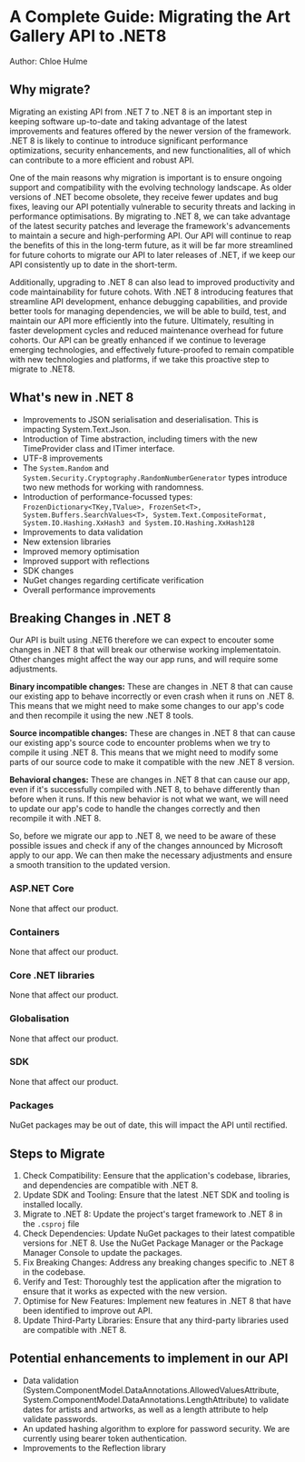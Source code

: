 # A Complete Guide: Migrating the Art Gallery API to .NET8

Author: Chloe Hulme

## Why migrate?

Migrating an existing API from .NET 7 to .NET 8 is an important step in keeping software up-to-date
and taking advantage of the latest improvements and features offered by the newer version of the
framework. .NET 8 is likely to continue to introduce significant performance optimizations, security
enhancements, and new functionalities, all of which can contribute to a more efficient and robust
API.

One of the main reasons why migration is important is to ensure ongoing support and compatibility
with the evolving technology landscape. As older versions of .NET become obsolete, they receive
fewer updates and bug fixes, leaving our API potentially vulnerable to security threats and lacking
in performance optimisations. By migrating to .NET 8, we can take advantage of the latest security
patches and leverage the framework's advancements to maintain a secure and high-performing API. Our
API will continue to reap the benefits of this in the long-term future, as it will be far more
streamlined for future cohorts to migrate our API to later releases of .NET, if we keep our API
consistently up to date in the short-term.

Additionally, upgrading to .NET 8 can also lead to improved productivity and code maintainability
for future cohots. With .NET 8 introducing features that streamline API development, enhance
debugging capabilities, and provide better tools for managing dependencies, we will be able to
build, test, and maintain our API more efficiently into the future. Ultimately, resulting in faster
development cycles and reduced maintenance overhead for future cohorts. Our API can be greatly
enhanced if we continue to leverage emerging technologies, and effectively future-proofed to remain
compatible with new technologies and platforms, if we take this proactive step to migrate to .NET8.

## What's new in .NET 8

- Improvements to JSON serialisation and deserialisation. This is impacting System.Text.Json.
- Introduction of Time abstraction, including timers with the new TimeProvider class and ITimer
  interface.
- UTF-8 improvements
- The `System.Random` and `System.Security.Cryptography.RandomNumberGenerator` types introduce two
  new methods for working with randomness.
- Introduction of performance-focussed types:
  `FrozenDictionary<TKey,TValue>, FrozenSet<T>, System.Buffers.SearchValues<T>, System.Text.CompositeFormat, System.IO.Hashing.XxHash3 and System.IO.Hashing.XxHash128`
- Improvements to data validation
- New extension libraries
- Improved memory optimisation
- Improved support with reflections
- SDK changes
- NuGet changes regarding certificate verification
- Overall performance improvements

## Breaking Changes in .NET 8

Our API is built using .NET6 therefore we can expect to encouter some changes in .NET 8 that will
break our otherwise working implementatoin. Other changes might affect the way our app runs, and
will require some adjustments.

**Binary incompatible changes:** These are changes in .NET 8 that can cause our existing app to
behave incorrectly or even crash when it runs on .NET 8. This means that we might need to make some
changes to our app's code and then recompile it using the new .NET 8 tools.

**Source incompatible changes:** These are changes in .NET 8 that can cause our existing app's
source code to encounter problems when we try to compile it using .NET 8. This means that we might
need to modify some parts of our source code to make it compatible with the new .NET 8 version.

**Behavioral changes:** These are changes in .NET 8 that can cause our app, even if it's
successfully compiled with .NET 8, to behave differently than before when it runs. If this new
behavior is not what we want, we will need to update our app's code to handle the changes correctly
and then recompile it with .NET 8.

So, before we migrate our app to .NET 8, we need to be aware of these possible issues and check if
any of the changes announced by Microsoft apply to our app. We can then make the necessary
adjustments and ensure a smooth transition to the updated version.

### ASP.NET Core

None that affect our product.

### Containers

None that affect our product.

### Core .NET libraries

None that affect our product.

### Globalisation

None that affect our product.

### SDK

None that affect our product.

### Packages

NuGet packages may be out of date, this will impact the API until rectified.

## Steps to Migrate

1. Check Compatibility: Eensure that the application's codebase, libraries, and dependencies are
   compatible with .NET 8.
2. Update SDK and Tooling: Ensure that the latest .NET SDK and tooling is installed locally.
3. Migrate to .NET 8: Update the project's target framework to .NET 8 in the `.csproj` file
4. Check Dependencies: Update NuGet packages to their latest compatible versions for .NET 8. Use the
   NuGet Package Manager or the Package Manager Console to update the packages.
5. Fix Breaking Changes: Address any breaking changes specific to .NET 8 in the codebase.
6. Verify and Test: Thoroughly test the application after the migration to ensure that it works as
   expected with the new version.
7. Optimise for New Features: Implement new features in .NET 8 that have been identified to improve
   out API.
8. Update Third-Party Libraries: Ensure that any third-party libraries used are compatible with
   .NET 8.

## Potential enhancements to implement in our API

- Data validation (System.ComponentModel.DataAnnotations.AllowedValuesAttribute,
  System.ComponentModel.DataAnnotations.LengthAttribute) to validate dates for artists and artworks,
  as well as a length attribute to help validate passwords.
- An updated hashing algorithm to explore for password security. We are currently using bearer token
  authentication.
- Improvements to the Reflection library
